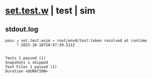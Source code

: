 # [set.test.w](../../../../../../examples/tests/sdk_tests/state/set.test.w) | test | sim

## stdout.log
```log
pass ┌ set.test.wsim » root/env0/test:token resolved at runtime
     └ 2023-10-16T20:47:39.511Z
 
 
Tests 1 passed (1)
Snapshots 1 skipped
Test Files 1 passed (1)
Duration <DURATION>
```

